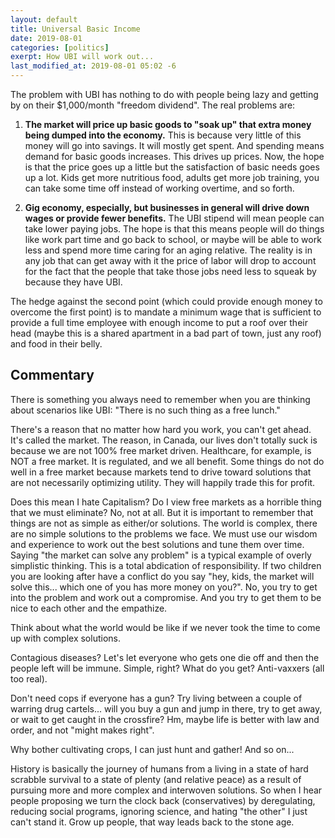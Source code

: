 ```yaml
---
layout: default
title: Universal Basic Income
date: 2019-08-01
categories: [politics]
exerpt: How UBI will work out...
last_modified_at: 2019-08-01 05:02 -6
---
```


The problem with UBI has nothing to do with people being lazy and getting by on their $1,000/month "freedom dividend". The real problems are:

1. **The market will price up basic goods to "soak up" that extra money being dumped into the economy.** This is because very little of this money will go into savings. It will mostly get spent. And spending means demand for basic goods increases. This drives up prices. Now, the hope is that the price goes up a little but the satisfaction of basic needs goes up a lot. Kids get more nutritious food, adults get more job training, you can take some time off instead of working overtime, and so forth. 

2. **Gig economy, especially, but businesses in general will drive down wages or provide fewer benefits.** The UBI stipend will mean people can take lower paying jobs. The hope is that this means people will do things like work part time and go back to school, or maybe will be able to work less and spend more time caring for an aging relative. The reality is in any job that can get away with it the price of labor will drop to account for the fact that the people that take those jobs need less to squeak by because they have UBI. 

The hedge against the second point (which could provide enough money to overcome the first point) is to mandate a minimum wage that is sufficient to provide a full time employee with enough income to put a roof over their head (maybe this is a shared apartment in a bad part of town, just any roof) and food in their belly.

## Commentary

There is something you always need to remember when you are thinking about scenarios like UBI: "There is no such thing as a free lunch."

There's a reason that no matter how hard you work, you can't get ahead. It's called the market. The reason, in Canada, our lives don't totally suck is because we are not 100% free market driven. Healthcare, for example, is NOT a free market. It is regulated, and we all benefit. Some things do not do well in a free market because markets tend to drive toward solutions that are not necessarily optimizing utility. They will happily trade this for profit. 

Does this mean I hate Capitalism? Do I view free markets as a horrible thing that we must eliminate? No, not at all. But it is important to remember that things are not as simple as either/or solutions. The world is complex, there are no simple solutions to the problems we face. We must use our wisdom and experience to work out the best solutions and tune them over time. Saying "the market can solve any problem" is a typical example of overly simplistic thinking. This is a total abdication of responsibility. If two children you are looking after have a conflict do you say "hey, kids, the market will solve this... which one of you has more money on you?". No, you try to get into the problem and work out a compromise. And you try to get them to be nice to each other and the empathize. 

Think about what the world would be like if we never took the time to come up with complex solutions. 

Contagious diseases? Let's let everyone who gets one die off and then the people left will be immune. Simple, right? What do you get? Anti-vaxxers (all too real). 

Don't need cops if everyone has a gun? Try living between a couple of warring drug cartels... will you buy a gun and jump in there, try to get away, or wait to get caught in the crossfire? Hm, maybe life is better with law and order, and not "might makes right".

Why bother cultivating crops, I can just hunt and gather! And so on... 

History is basically the journey of humans from a living in a state of hard scrabble survival to a state of plenty (and relative peace) as a result of pursuing more and more complex and interwoven solutions. So when I hear people proposing we turn the clock back (conservatives) by deregulating, reducing social programs, ignoring science, and hating "the other" I just can't stand it. Grow up people, that way leads back to the stone age.

